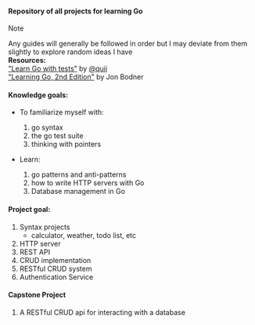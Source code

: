 
#### Repository of all projects for learning Go

> [!NOTE]
> Any guides will generally be followed in order but I may deviate from them slightly to explore random ideas I have<br>
> **Resources:**<br>
> ["Learn Go with tests"](https://quii.gitbook.io/learn-go-with-tests) by [@quii](https://x.com/quii)<br>
> ["Learning Go, 2nd Edition"](https://www.oreilly.com/library/view/learning-go-2nd/9781098139285/) by Jon Bodner


#### Knowledge goals:
- To familiarize myself with:
    1. go syntax 
    2. the go test suite
    3. thinking with pointers

- Learn:
    1. go patterns and anti-patterns
    2. how to write HTTP servers with Go
    3. Database management in Go

#### Project goal:
1. Syntax projects
    - calculator, weather, todo list, etc
2. HTTP server
3. REST API
4. CRUD implementation
5. RESTful CRUD system
6. Authentication Service

#### Capstone Project
1. A RESTful CRUD api for interacting with a database

